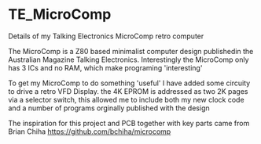 # TE_MicroComp
Details of my Talking Electronics MicroComp retro computer

The MicroComp is a Z80 based minimalist computer design publishedin the Australian Magazine Talking Electronics.
Interestingly the MicroComp only has 3 ICs and no RAM, which make programing 'interesting'

To get my MicroComp to do something 'useful' I have added some circuity to drive a retro VFD Display.
the 4K EPROM is addressed as two 2K pages via a selector switch, this allowed me to include
both my new clock code and a number of programs orginally published with the design

The inspiration for this project and PCB together with key parts came from Brian Chiha https://github.com/bchiha/microcomp

